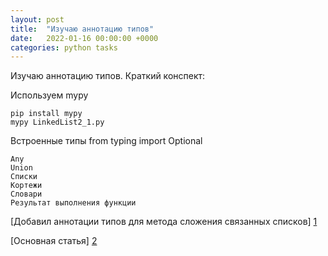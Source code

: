 ```yaml
---
layout: post
title:  "Изучаю аннотацию типов"
date:   2022-01-16 00:00:00 +0000
categories: python tasks
---
```

Изучаю аннотацию типов.
Краткий конспект:

Используем mypy

	pip install mypy
	mypy LinkedList2_1.py
Встроенные типы
	from typing import Optional

    Any
    Union
    Списки
    Кортежи
    Словари
    Результат выполнения функции

[1]: https://github.com/NikLaz25/Algorithms_1/blob/main/two_LinkedList.py
[Добавил аннотации типов для метода сложения связанных списков] [1]

[2]: https://habr.com/ru/company/lamoda/blog/432656/
[Основная статья] [2]



